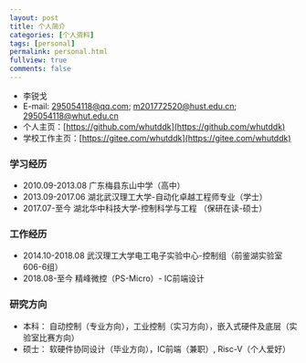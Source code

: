 ```yaml
---
layout: post
title: 个人简介
categories: [个人资料]
tags: [personal]
permalink: personal.html
fullview: true
comments: false
---
```



* 李锐戈
* E-mail: 295054118@qq.com; m201772520@hust.edu.cn; 295054118@whut.edu.cn
* 个人主页：[https://github.com/whutddk](https://github.com/whutddk)
* 学校工作主页：[https://gitee.com/whutddk](https://gitee.com/whutddk)

### 学习经历
* 2010.09-2013.08 广东梅县东山中学（高中）
* 2013.09-2017.06 湖北武汉理工大学-自动化卓越工程师专业（学士）
* 2017.07-至今 湖北华中科技大学-控制科学与工程 （保研在读-硕士）

### 工作经历
* 2014.10-2018.08 武汉理工大学电工电子实验中心-控制组（前鉴湖实验室606-6组）
* 2018.08-至今 精峰微控（PS-Micro）- IC前端设计

### 研究方向
* 本科： 自动控制（专业方向），工业控制（实习方向），嵌入式硬件及底层（实验室比赛方向）
* 硕士： 软硬件协同设计（毕业方向），IC前端（兼职）, Risc-V（个人爱好）
